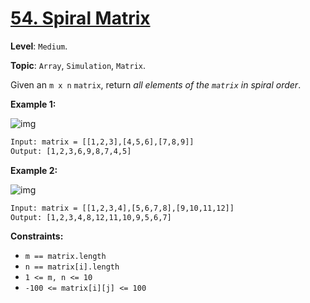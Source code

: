 # [54. Spiral Matrix](https://leetcode.com/problems/spiral-matrix/)

**Level**: `Medium`.

**Topic**: `Array`, `Simulation`, `Matrix`.

Given an `m x n` `matrix`, return _all elements of the `matrix` in spiral order_.

**Example 1:**

![img](https://assets.leetcode.com/uploads/2020/11/13/spiral1.jpg)

```txt
Input: matrix = [[1,2,3],[4,5,6],[7,8,9]]
Output: [1,2,3,6,9,8,7,4,5]
```

**Example 2:**

![img](https://assets.leetcode.com/uploads/2020/11/13/spiral.jpg)

```txt
Input: matrix = [[1,2,3,4],[5,6,7,8],[9,10,11,12]]
Output: [1,2,3,4,8,12,11,10,9,5,6,7]
 ```

**Constraints:**

- `m == matrix.length`
- `n == matrix[i].length`
- `1 <= m, n <= 10`
- `-100 <= matrix[i][j] <= 100`
